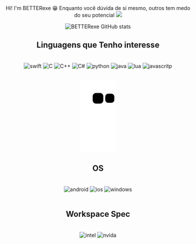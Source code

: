 <div align="center">
 Hi! I'm BETTERexe 😁  Enquanto você dúvida de si mesmo, outros tem medo do seu potencial

<img src="https://user-images.githubusercontent.com/70382532/138322189-2db8df52-9dcb-40a0-88a8-c365466bd33d.gif"/>

![BETTERexe GitHub stats](https://github-readme-stats.vercel.app/api?username=BETTERexe&show_icons=true&theme=midnight-purple) 

## Linguagens que Tenho interesse 
<div style="display: inline_block"><br/>
  <img align="center" alt="swift" src="https://img.shields.io/badge/Swift-FA7343?style=for-the-badge&logo=swift&logoColor=white" /> 
  <img align="center" alt="C" src="https://img.shields.io/badge/C-00599C?style=for-the-badge&logo=c&logoColor=white" />
  <img align="center" alt="C++" src="https://img.shields.io/badge/C%2B%2B-00599C?style=for-the-badge&logo=c%2B%2B&logoColor=white" />
  <img align="center" alt="C#" src="https://img.shields.io/badge/C%23-239120?style=for-the-badge&logo=c-sharp&logoColor=white" />
  <img align="center" alt="python" src="https://img.shields.io/badge/Python-14354C?style=for-the-badge&logo=python&logoColor=white" />
  <img align="center" alt="java" src="https://img.shields.io/badge/Java-ED8B00?style=for-the-badge&logo=java&logoColor=white" />
  <img align="center" alt="lua" src="https://img.shields.io/badge/Lua-2C2D72?style=for-the-badge&logo=lua&logoColor=white" />
  <img align="center" alt="javascritp" src="https://img.shields.io/badge/JavaScript-323330?style=for-the-badge&logo=javascript&logoColor=F7DF1E" />
</div><br/>

  ![Snake animation](https://github.com/rafaballerini/rafaballerini/blob/output/github-contribution-grid-snake.svg)
  
##  OS
<div style="display: inline_block"><br/>
   <img align="center" alt="android" src="https://img.shields.io/badge/Android-3DDC84?style=for-the-badge&logo=android&logoColor=white" />
  <img align="center" alt="ios" src="https://img.shields.io/badge/iOS-000000?style=for-the-badge&logo=ios&logoColor=white" />
    <img align="center" alt="windows" src="https://img.shields.io/badge/Windows-0078D6?style=for-the-badge&logo=windows&logoColor=white" />
  </div><br/>
  
  ## Workspace Spec
  <div style="display: inline_block"><br/>
  <img align="center" alt="intel" src="https://img.shields.io/badge/Intel-Core_i7_8700k-0071C5?style=for-the-badge&logo=intel&logoColor=white" />
   <img align="center" alt="nvida" src="https://img.shields.io/badge/NVIDIA-GTX1070 ROG STRIX-76B900?style=for-the-badge&logo=nvidia&logoColor=white" />
